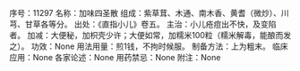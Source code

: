 序号：11297
名称：加味四圣散
组成：紫草茸、木通、南木香、黄耆（微炒）、川芎、甘草各等分。
出处：《直指小儿》卷五。
主治：小儿疮痘出不快，及变陷者。
加减：大便秘，加枳壳少许；大便如常，加糯米100粒（糯米解毒，能酿而发之）。
功效：None
用法用量：煎1钱，不拘时候服。
制备方法：上为粗末。
临床应用：None
各家论述：None
用药禁忌：None
附注：None
